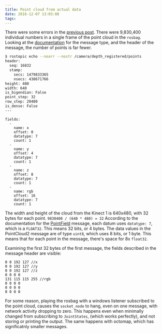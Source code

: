 ```yaml
---
title: Point cloud from actual data
date: 2016-12-07 13:03:08
tags:
---
```

There were some errors in the [previous post](/Robotic-Telepresence/2016/12/05/Point-Clouds-in-Unity/).
There were 9,830,400 individual numbers in a single frame of the point cloud in the `rosbag`.
Looking at the [documentation](http://docs.ros.org/api/sensor_msgs/html/msg/PointCloud2.html) for the message type, and the header of the message, the number of points is far fewer.
```zsh Command line
$ rostopic echo --noarr --nostr /camera/depth_registered/points
header: 
  seq: 16832
  stamp: 
    secs: 1479833365
    nsecs: 438671766
height: 480
width: 640
is_bigendian: False
point_step: 32
row_step: 20480
is_dense: False
---
```
```none Message header
fields: 
  - 
    name: x
    offset: 0
    datatype: 7
    count: 1
  - 
    name: y
    offset: 4
    datatype: 7
    count: 1
  - 
    name: z
    offset: 8
    datatype: 7
    count: 1
  - 
    name: rgb
    offset: 16
    datatype: 7
    count: 1
```
The width and height of the cloud from the Kinect 1 is 640x480, with 32 bytes for each point.
`9830400 / (640 * 480) = 32`
According to the documentation for the [PointField](http://docs.ros.org/api/sensor_msgs/html/msg/PointField.html) message, each datum uses `datatype: 7`, which is a `FLOAT32`. This means 32 bits, or 4 bytes.
The data values in the PointCloud2 message are of type `uint8`, which uses 8 bits, or 1 byte.
This means that for each point in the message, there's space for 8x `float32`.

Examining the first 32 bytes of the first message, the fields described in the message header are visible:
```none First point in first message
0 0 192 127 //x
0 0 192 127 //y
0 0 192 127 //z
0 0 0 0
131 115 115 255 //rgb
0 0 0 0
0 0 0 0
0 0 0 0
```

For some reason, playing the rosbag with a windows listener subscribed to the point cloud, causes the `socket_node` to hang, even on one message, with network activity dropping to zero.
This happens even when minimally changed from subscribing to `JointStates`, (which works perfectly), and not storing or printing the output.
The same happens with octomap, which has significatnly smaller messages.
